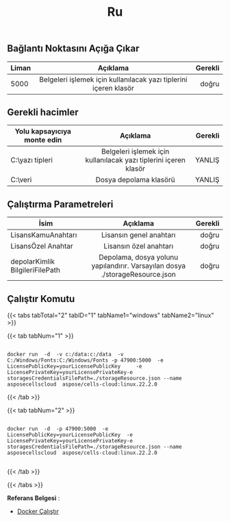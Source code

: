 ﻿---
title: Ru
second_title: Aspose.Cells Cloud Documen
type: docs
url: /tr/docker/run/
description: Aspose.Cells Cloud for Docker nasıl çalıştırılır
weight: 30
---
## Bağlantı Noktasını Açığa Çıkar

Liman | Açıklama | Gerekli
---|:--:|---:
5000 | Belgeleri işlemek için kullanılacak yazı tiplerini içeren klasör | doğru


##  Gerekli hacimler ##
Yolu kapsayıcıya monte edin | Açıklama | Gerekli
---|:--:|---:
C:\yazı tipleri | Belgeleri işlemek için kullanılacak yazı tiplerini içeren klasör | YANLIŞ
C:\veri | Dosya depolama klasörü | YANLIŞ

##  Çalıştırma Parametreleri ##

İsim | Açıklama | Gerekli
---|:--:|---:
LisansKamuAnahtarı | Lisansın genel anahtarı | doğru
LisansÖzel Anahtar | Lisansın özel anahtarı | doğru
depolarKimlik BilgileriFilePath | Depolama, dosya yolunu yapılandırır. Varsayılan dosya ./storageResource.json | doğru

##  Çalıştır Komutu ##

{{< tabs tabTotal="2" tabID="1" tabName1="windows" tabName2="linux" >}}

{{< tab tabNum="1" >}}

```windows

docker run  -d  -v c:/data:c:/data  -v C:/Windows/Fonts:C:/Windows/Fonts -p 47900:5000  -e LicensePublicKey=yourLicensePublicKey	 -e LicensePrivateKey=yourLicensePrivateKey-e storagesCredentialsFilePath=./storageResource.json --name asposecellscloud  aspose/cells-cloud:linux.22.2.0

```

{{< /tab >}}

{{< tab tabNum="2" >}}

```linux

docker run  -d  -p 47900:5000  -e LicensePublicKey=yourLicensePublicKey	 -e LicensePrivateKey=yourLicensePrivateKey-e storagesCredentialsFilePath=./storageResource.json --name asposecellscloud  aspose/cells-cloud:linux.22.2.0


```

{{< /tab >}}

{{< /tabs >}}


**Referans Belgesi** : 
  - [Docker Çalıştır]( https://docs.docker.com/engine/reference/commandline/run/)